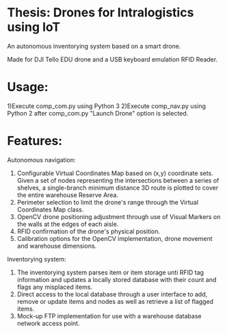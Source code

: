 # Thesis: Drones for Intralogistics using IoT
An autonomous inventorying system based on a smart drone.

Made for DJI Tello EDU drone and a USB keyboard emulation RFID Reader.

# Usage:
1)Execute comp_com.py using Python 3
2)Execute comp_nav.py using Python 2 after comp_com.py "Launch Drone" option is selected.

# Features:
Autonomous navigation:
  1) Configurable Virtual Coordinates Map based on (x,y) coordinate sets. Given a set of nodes representing the intersections between a series of shelves, a single-branch minimum distance 3D route is plotted to cover the entire warehouse Reserve Area.
  2) Perimeter selection to limit the drone's range through the Virtual Coordinates Map class.
  3) OpenCV drone positioning adjustment through use of Visual Markers on the walls at the edges of each aisle.
  4) RFID confirmation of the drone's physical position.
  5) Calibration options for the OpenCV implementation, drone movement and warehouse dimensions.

Inventorying system:
  1) The inventorying system parses item or item storage unti RFID tag information and updates a locally stored database with their count and flags any misplaced items.
  2) Direct access to the local database through a user interface to add, remove or update items and nodes as well as retrieve a list of flagged items.
  3) Mock-up FTP implementation for use with a warehouse database network access point.
